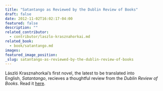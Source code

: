 ```yaml
---
title: "Satantango as Reviewed by the Dublin Review of Books"
draft: false
date: 2012-11-02T16:02:17-04:00
featured: false
description: ""
related_contributor:
  - contributor/laszlo-krasznahorkai.md
related_book:
  - book/satantango.md
images:
featured_image_position: 
_slug: satantango-as-reviewed-by-the-dublin-review-of-books
---
```


László Krasznahorkai’s first novel, the latest to be translated into English, _Satantango_, recieves a thoughtful review from the _Dublin Review of Books_. Read it [here](http://www.drb.ie/reviews/the-house-of-cards).

